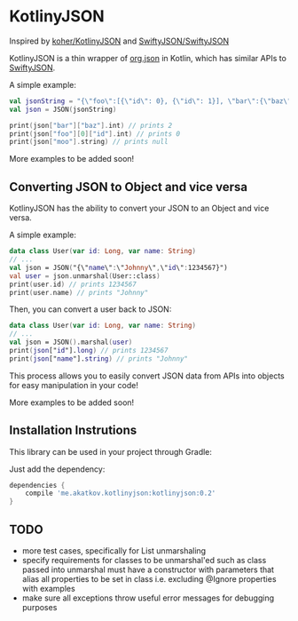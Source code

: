 # KotlinyJSON

Inspired by [koher/KotlinyJSON](https://github.com/koher/KotlinyJSON) and [SwiftyJSON/SwiftyJSON](https://github.com/SwiftyJSON/SwiftyJSON)

KotlinyJSON is a thin wrapper of [org.json](https://github.com/stleary/JSON-java) in Kotlin, which has similar APIs to [SwiftyJSON](https://github.com/SwiftyJSON/SwiftyJSON).

A simple example:
```kotlin
val jsonString = "{\"foo\":[{\"id\": 0}, {\"id\": 1}], \"bar\":{\"baz\": 2}}"
val json = JSON(jsonString)

print(json["bar"]["baz"].int) // prints 2
print(json["foo"][0]["id"].int) // prints 0
print(json["moo"].string) // prints null
```

More examples to be added soon!

## Converting JSON to Object and vice versa

KotlinyJSON has the ability to convert your JSON to an Object and vice versa.

A simple example:
```kotlin
data class User(var id: Long, var name: String)
// ...
val json = JSON("{\"name\":\"Johnny\",\"id\":1234567}")
val user = json.unmarshal(User::class)
print(user.id) // prints 1234567
print(user.name) // prints "Johnny"
```

Then, you can convert a user back to JSON:
```kotlin
data class User(var id: Long, var name: String)
// ...
val json = JSON().marshal(user)
print(json["id"].long) // prints 1234567
print(json["name"].string) // prints "Johnny"
```

This process allows you to easily convert JSON data from APIs into objects for easy manipulation in your code!

More examples to be added soon!

## Installation Instrutions

This library can be used in your project through Gradle:

Just add the dependency:
```gradle
dependencies {
    compile 'me.akatkov.kotlinyjson:kotlinyjson:0.2'
}
```

## TODO
- more test cases, specifically for List unmarshaling
- specify requirements for classes to be unmarshal'ed such as class passed into unmarshal must have a constructor with parameters that alias all properties to be set in class i.e. excluding @Ignore properties with examples
- make sure all exceptions throw useful error messages for debugging purposes

